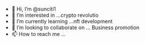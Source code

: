 - 👋 Hi, I’m @sunciti1
- 👀 I’m interested in ...crypto revolutio 
- 🌱 I’m currently learning ...nft development
- 💞️ I’m looking to collaborate on ... Business promotion
- 📫 How to reach me ...

<!---
sunciti1/sunciti1 is a ✨ special ✨ repository because its `README.md` (this file) appears on your GitHub profile.
You can click the Preview link to take a look at your changes.
--->
